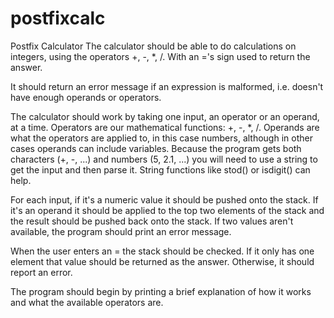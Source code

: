 # postfixcalc
Postfix Calculator
The calculator should be able to do calculations on integers, using the operators +, -, *, /. With an ='s sign used to return the answer.

It should return an error message if an expression is malformed, i.e. doesn't have enough operands or operators.

The calculator should work by taking one input, an operator or an operand, at a time. Operators are our mathematical functions: +, -, *, /. Operands are what the operators are applied to, in this case numbers, although in other cases operands can include variables. Because the program gets both characters (+, -, ...) and numbers (5, 2.1, ...) you will need to use a string to get the input and then parse it. String functions like stod() or isdigit() can help.

For each input, if it's a numeric value it should be pushed onto the stack. If it's an operand it should be applied to the top two elements of the stack and the result should be pushed back onto the stack. If two values aren't available, the program should print an error message. 

When the user enters an = the stack should be checked. If it only has one element that value should be returned as the answer. Otherwise, it should report an error. 

The program should begin by printing a brief explanation of how it works and what the available operators are.
